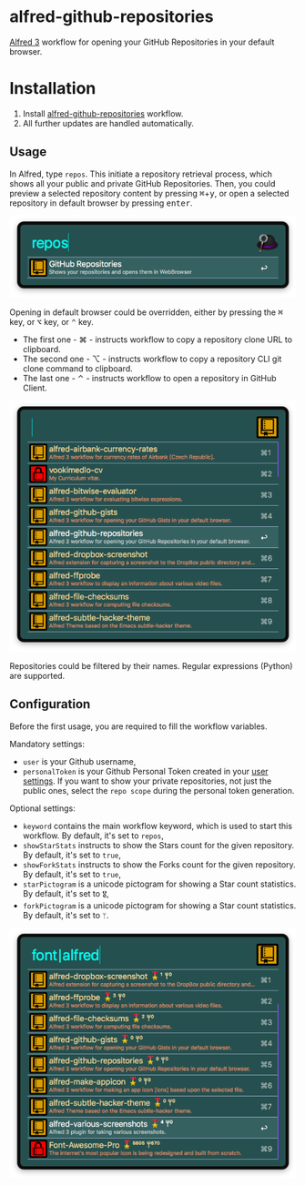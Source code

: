 # alfred-github-repositories
[Alfred 3][1] workflow for opening your GitHub Repositories in your default browser.

# Installation
1) Install [alfred-github-repositories][2] workflow.
2) All further updates are handled automatically.

## Usage
In Alfred, type `repos`. This initiate a repository retrieval process, which shows all your public and private GitHub Repositories.
Then, you could preview a selected repository content by pressing <kbd>⌘</kbd>+<kbd>y</kbd>, or open a selected repository in default browser by pressing <kbd>enter</kbd>.

![alfred-github-repositories-menu](doc/images/alfred-repos-menu.png?raw=true "")

Opening in default browser could be overridden, either by pressing the <kbd>⌘</kbd> key, or <kbd>⌥</kbd> key, or <kbd>⌃</kbd> key.

- The first one - <key>⌘</key> - instructs workflow to copy a repository clone URL to clipboard.
- The second one - <key>⌥</key> - instructs workflow to copy a repository CLI git clone command to clipboard.
- The last one - <key>⌃</key> - instructs workflow to open a repository in GitHub Client.

![alfred-github-repositories-submenu](doc/images/alfred-repos-submenu.png?raw=true "")

Repositories could be filtered by their names. Regular expressions (Python) are supported.

## Configuration
Before the first usage, you are required to fill the workflow variables.

Mandatory settings:
- `user` is your Github username,
- `personalToken` is your Github Personal Token created in your [user settings][3]. If you want to show your private repositories, not just the public ones, select the `repo scope` during the personal token generation.

Optional settings:
- `keyword` contains the main workflow keyword, which is used to start this workflow. By default, it's set to `repos`,
- `showStarStats` instructs to show the Stars count for the given repository. By default, it's set to `true`,
- `showForkStats` instructs to show the Forks count for the given repository. By default, it's set to `true`,
- `starPictogram` is a unicode pictogram for showing a Star count statistics. By default, it's set to `🎖`,
- `forkPictogram` is a unicode pictogram for showing a Star count statistics. By default, it's set to `ᛘ`. 

![alfred-github-repositories-submenu-stats](doc/images/alfred-repos-submenu-stats.png?raw=true "")

[1]: https://www.alfredapp.com/
[2]: https://github.com/vookimedlo/alfred-github-repositories/releases/latest
[3]: https://github.com/settings/tokens
